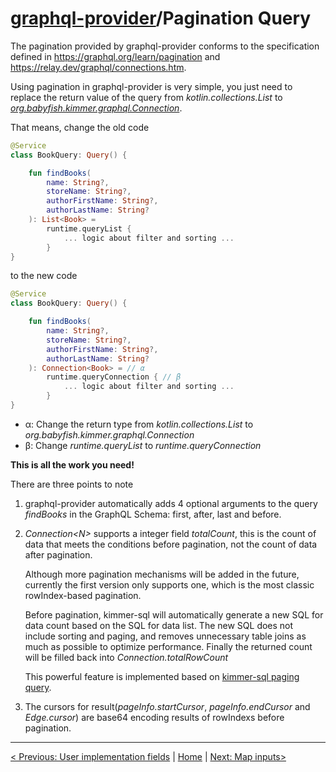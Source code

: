 # [graphql-provider](https://github.com/babyfish-ct/graphql-provider)/Pagination Query

The pagination provided by graphql-provider conforms to the specification defined in https://graphql.org/learn/pagination and https://relay.dev/graphql/connections.htm.

Using pagination in graphql-provider is very simple, you just need to replace the return value of the query from *kotlin.collections.List* to [*org.babyfish.kimmer.graphql.Connection*](https://github.com/babyfish-ct/kimmer/blob/main/project/kimmer/src/main/kotlin/org/babyfish/kimmer/graphql/Connection.kt).

That means, change the old code
```kt
@Service
class BookQuery: Query() {

    fun findBooks(
        name: String?,
        storeName: String?,
        authorFirstName: String?,
        authorLastName: String?
    ): List<Book> =
        runtime.queryList {
            ... logic about filter and sorting ...
        }
}
```
to the new code
```kt
@Service
class BookQuery: Query() {

    fun findBooks(
        name: String?,
        storeName: String?,
        authorFirstName: String?,
        authorLastName: String?
    ): Connection<Book> = // α
        runtime.queryConnection { // β
            ... logic about filter and sorting ...
        }
}
```

- α: Change the return type from *kotlin.collections.List<Book>* to *org.babyfish.kimmer.graphql.Connection<Book>*  
- β: Change *runtime.queryList* to *runtime.queryConnection*
    
**This is all the work you need!**

There are three points to note

1. graphql-provider automatically adds 4 optional arguments to the query *findBooks* in the GraphQL Schema: first, after, last and before.
    
2. *Connection&lt;N&gt;* supports a integer field *totalCount*, this is the count of data that meets the conditions before pagination, not the count of data after pagination.
    
    Although more pagination mechanisms will be added in the future, currently the first version only supports one, which is the most classic rowIndex-based pagination.

    Before pagination, kimmer-sql will automatically generate a new SQL for data count based on the SQL for data list. The new SQL does not include sorting and paging, and removes unnecessary table joins as much as possible to optimize performance. Finally the returned count will be filled back into *Connection.totalRowCount*

    This powerful feature is implemented based on [kimmer-sql paging query](https://github.com/babyfish-ct/kimmer/blob/main/doc/kimmer-sql/pagination.md).
    
3. The cursors for result(*pageInfo.startCursor*, *pageInfo.endCursor* and *Edge.cursor*) are base64 encoding results of rowIndexs before pagination.
    
------------
    
[< Previous: User implementation fields](./user-implementation.md) | [Home](https://github.com/babyfish-ct/graphql-provider) | [Next: Map inputs>](./input-mapper.md)
